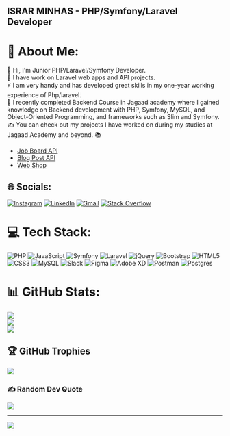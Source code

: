 ## ISRAR MINHAS -  PHP/Symfony/Laravel Developer
# 💫 About Me:
👋 Hi, I'm Junior PHP/Laravel/Symfony Developer.<br>🔭 I have work on Laravel web apps and API projects.<br>⚡ I am very handy and has developed great skills in my one-year working experience of Php/laravel.<br>🌱 I recently completed Backend Course in Jagaad academy where I gained knowledge on Backend development with PHP, Symfony, MySQL, and Object-Oriented Programming, and frameworks such as Slim and Symfony. <br>✍️ You can check out my projects I have worked on during my studies at Jagaad Academy and beyond. 📚

- <a href="https://github.com/Israrminhas1/Job-Board-API">Job Board API</a>
- <a href="https://github.com/Israrminhas1/Blog-Post-API">Blog Post API</a>
- <a href="https://github.com/Israrminhas1/Web-Shopping">Web Shop</a>


## 🌐 Socials:
[![Instagram](https://img.shields.io/badge/Instagram-%23E4405F.svg?logo=Instagram&logoColor=white)](https://instagram.com/ixr4r.1?igshid=YmMyMTA2M2Y=) [![LinkedIn](https://img.shields.io/badge/LinkedIn-%230077B5.svg?logo=linkedin&logoColor=white)](https://www.linkedin.com/in/israrminhas/) [![Gmail](https://img.shields.io/badge/Gmail-D14836?style=for-the-badge&logo=gmail&logoColor=white)](mailto:israrminhas99@gmail.com) [![Stack Overflow](https://img.shields.io/badge/-Stackoverflow-FE7A16?logo=stack-overflow&logoColor=white)](https://stackoverflow.com/users/19577760/israr-minhas) 

# 💻 Tech Stack:
![PHP](https://img.shields.io/badge/php-%23777BB4.svg?style=flat&logo=php&logoColor=white) ![JavaScript](https://img.shields.io/badge/javascript-%23323330.svg?style=flat&logo=javascript&logoColor=%23F7DF1E) ![Symfony](https://img.shields.io/badge/symfony-%23000000.svg?style=for-the-badge&logo=symfony&logoColor=white) ![Laravel](https://img.shields.io/badge/laravel-%23FF2D20.svg?style=flat&logo=laravel&logoColor=white) ![jQuery](https://img.shields.io/badge/jquery-%230769AD.svg?style=flat&logo=jquery&logoColor=white) ![Bootstrap](https://img.shields.io/badge/bootstrap-%23563D7C.svg?style=flat&logo=bootstrap&logoColor=white) ![HTML5](https://img.shields.io/badge/html5-%23E34F26.svg?style=flat&logo=html5&logoColor=white) ![CSS3](https://img.shields.io/badge/css3-%231572B6.svg?style=flat&logo=css3&logoColor=white) ![MySQL](https://img.shields.io/badge/mysql-%2300f.svg?style=flat&logo=mysql&logoColor=white) ![Slack](https://img.shields.io/badge/Slack-4A154B?style=for-the-badge&logo=slack&logoColor=white) 	![Figma](https://img.shields.io/badge/figma-%23F24E1E.svg?style=flat&logo=figma&logoColor=white) ![Adobe XD](https://img.shields.io/badge/Adobe%20XD-470137?style=flat&logo=Adobe%20XD&logoColor=#FF61F6) ![Postman](https://img.shields.io/badge/Postman-FF6C37?style=flat&logo=postman&logoColor=white) ![Postgres](https://img.shields.io/badge/postgres-%23316192.svg?style=flat&logo=postgresql&logoColor=white)
# 📊 GitHub Stats:
![](https://github-readme-stats.vercel.app/api?username=Israrminhas1&theme=dark&hide_border=true&include_all_commits=true&count_private=true)<br/>
![](https://github-readme-streak-stats.herokuapp.com/?user=Israrminhas1&theme=dark&hide_border=true)<br/>
![](https://github-readme-stats.vercel.app/api/top-langs/?username=Israrminhas1&theme=dark&hide_border=true&include_all_commits=true&count_private=true&layout=compact)

## 🏆 GitHub Trophies
![](https://github-profile-trophy.vercel.app/?username=Israrminhas1&theme=gitdimmed&no-frame=true&no-bg=false&margin-w=4)

### ✍️ Random Dev Quote
![](https://quotes-github-readme.vercel.app/api?type=horizontal&theme=gruvbox)



---
[![](https://visitcount.itsvg.in/api?id=Israrminhas1&icon=9&color=6)](https://visitcount.itsvg.in)

